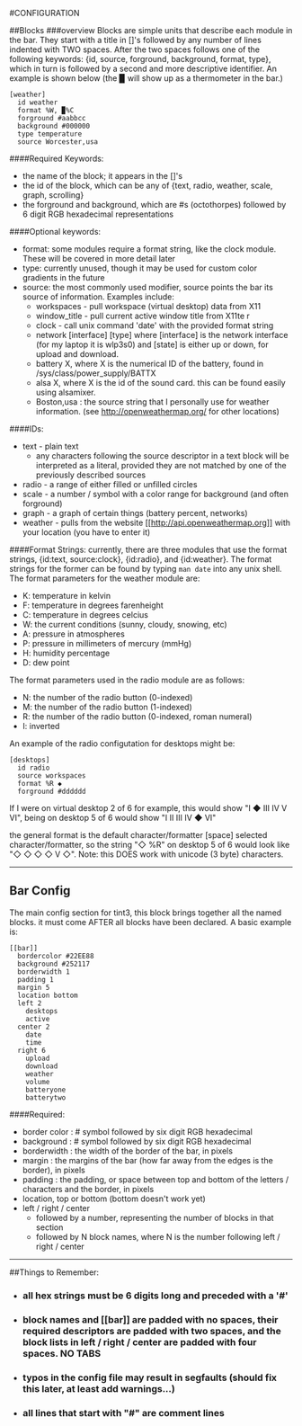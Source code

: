 #CONFIGURATION

##Blocks
###overview
Blocks are simple units that describe each module in the bar. They start with a title in []'s followed by any number of lines indented with TWO spaces.
After the two spaces follows one of the following keywords: {id, source, forground, background, format, type}, which in turn is followed by a second and more descriptive identifier.
An example is shown below (the ▉ will show up as a thermometer in the bar.)
````
[weather]
  id weather
  format %W, ▉%C 
  forground #aabbcc
  background #000000
  type temperature
  source Worcester,usa
````

####Required Keywords:
- the name of the block; it appears in the []'s
- the id of the block, which can be any of {text, radio, weather, scale, graph, scrolling}
- the forground and background, which are #s (octothorpes) followed by 6 digit RGB hexadecimal representations

####Optional keywords:
* format: some modules require a format string, like the clock module. These will be covered in more detail later
* type: currently unused, though it may be used for custom color gradients in the future
* source: the most commonly used modifier, source points the bar its source of information. Examples include:
    * workspaces - pull workspace (virtual desktop) data from X11
    * window_title - pull current active window title from X11te r
    * clock - call unix command 'date' with the provided format string
    * network [interface] [type] where [interface] is the network interface (for my laptop it is wlp3s0) and [state] is either up or down, for upload and download.
    * battery X, where X is the numerical ID of the battery, found in /sys/class/power_supply/BATTX
    * alsa X, where X is the id of the sound card. this can be found easily using alsamixer.
    * Boston,usa : the source string that I personally use for weather information. (see http://openweathermap.org/ for other locations)

####IDs:
* text - plain text
    * any characters following the source descriptor in a text block will be interpreted as a literal, provided they are not matched by one of the previously described sources
* radio - a range of either filled or unfilled circles
* scale - a number / symbol with a color range for background (and often forground)
* graph - a graph of certain things (battery percent, networks)
* weather - pulls from the website [[http://api.openweathermap.org]] with your location (you have to enter it)

####Format Strings:
currently, there are three modules that use the format strings, {id:text, source:clock}, {id:radio}, and {id:weather}. The format strings for the former can be found by typing `man date` into any unix shell. The format parameters for the weather module are:

  * K: temperature in kelvin
  * F: temperature in degrees farenheight
  * C: temperature in degrees celcius
  * W: the current conditions (sunny, cloudy, snowing, etc)
  * A: pressure in atmospheres
  * P: pressure in millimeters of mercury (mmHg)
  * H: humidity percentage
  * D: dew point

The format parameters used in the radio module are as follows:
  * N: the number of the radio button (0-indexed)
  * M: the number of the radio button (1-indexed)
  * R: the number of the radio button (0-indexed, roman numeral)
  * I: inverted
 
An example of the radio configutation for desktops might be:
````
[desktops]
  id radio
  source workspaces
  format %R ◆
  forground #dddddd
````
If I were on virtual desktop 2 of 6 for example, this would show "I ◆ III IV V VI",
being on desktop 5 of 6 would show "I II III IV ◆ VI"

the general format is the default character/formatter [space] selected character/formatter,
so the string "◇ %R" on desktop 5 of 6 would look like "◇ ◇ ◇ ◇ V ◇".
Note: this DOES work with unicode (3 byte) characters.

-----

## Bar Config
 The main config section for tint3, this block brings together all the named blocks. it must come AFTER all blocks have been declared. A basic example is:
````
[[bar]]
  bordercolor #22EE88
  background #252117
  borderwidth 1
  padding 1
  margin 5
  location bottom
  left 2
    desktops
    active
  center 2
    date
    time
  right 6
    upload
    download
    weather
    volume
    batteryone
    batterytwo
````

####Required:
* border color : # symbol followed by six digit RGB hexadecimal
* background :  # symbol followed by six digit RGB hexadecimal
* borderwidth : the width of the border of the bar, in pixels
* margin : the margins of the bar (how far away from the edges is the border), in pixels
* padding : the padding, or space between top and bottom of the letters / characters and the border, in pixels
* location, top or bottom (bottom doesn't work yet)
* left / right / center
    * followed by a number, representing the number of blocks  in that section
    * followed by N block names, where N is the number following left / right / center

----

##Things to Remember:
* ### all hex strings must be 6 digits long and preceded with a '#'
* ### block names and [[bar]] are padded with no spaces, their required descriptors are padded with two spaces, and the block lists in left / right / center are padded with four spaces. NO TABS
* ### typos in the config file may result in segfaults (should fix this later, at least add warnings...)
* ### all lines that start with "#" are comment lines